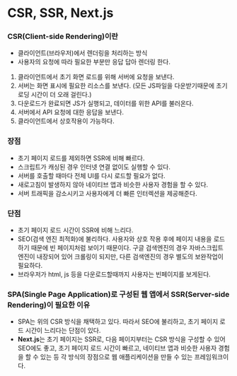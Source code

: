 # CSR, SSR, Next.js

### CSR(Client-side Rendering)이란&#x20;

* 클라이언트(브라우저)에서 렌더링을 처리하는 방식&#x20;
* 사용자의 요청에 따라 필요한 부분만 응답 답아 렌더링 한다.

1. 클라이언트에서 초기 화면 로드를 위해 서버에 요청을 보낸다.&#x20;
2. 서버는 화면 표시에 필요한 리소스를 보낸다. (모든 JS파일을 다운받기때문에 초기 로딩 시간이 더 오래 걸린다.)
3. 다운로드가 완료되면 JS가 실행되고, 데이터를 위한 API를 불러온다.&#x20;
4. 서버에서 API 요청에 대한 응답을 보낸다.&#x20;
5. 클라이언트에서 상호작용이 가능하다.&#x20;

### 장점

* 초기 페이지 로드를 제외하면 SSR에 비해 빠르다.
* 스크립트가 캐싱된 경우 인터넷 연결 없이도 실행할 수 있다.
* 서버를 호출할 때마다 전체 UI를 다시 로드할 필요가 없다.
* 새로고침이 발생하지 않아 네이티브 앱과 비슷한 사용자 경험을 할 수 있다.
* 서버 트래픽을 감소시키고 사용자에게 더 빠른 인터렉션을 제공해준다.

### 단점

* 초기 페이지 로드 시간이 SSR에 비해 느리다.
* SEO(검색 엔진 최적화)에 불리하다. 사용자와 상호 작용 후에 페이지 내용을 로드하기 때문에 빈 페이지처럼 보이기 때문이다. 구글 검색엔진의 경우 자바스크립트 엔진이 내장되어 있어 크롤링이 되지만, 다른 검색엔진의 경우 별도의 보완작업이 필요하다.
* 브라우저가 html, js 등을 다운로드할때까지 사용자는 빈페이지를 보게된다.



### SPA(Single Page Application)로 구성된 웹 앱에서 SSR(Server-side Rendering)이 필요한 이유

* SPA는 위의 CSR 방식을 채택하고 있다. 따라서 SEO에 불리하고, 초기 페이지 로드 시간이 느리다는 단점이 있다.&#x20;
* **Next.js**는 초기 페이지는 SSR로, 다음 페이지부터는 CSR 방식을 구성할 수 있어 SEO에도 좋고, 초기 페이지 로드 시간이 빠르고, 네이티브 앱과 비슷한 사용자 경험을 할 수 있는 등 각 방식의 장점으로 웹 애플리케이션을 만들 수 있는 프레임워크이다.&#x20;



